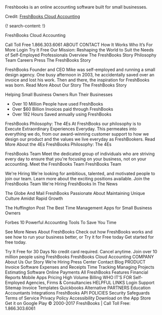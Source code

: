 
Freshbooks is an online accounting software built for small businesses. 

Credit: [FreshBooks Cloud Accounting](https://www.freshbooks.com/)

{! search-content: !}

FreshBooks Cloud Accounting

Call Toll Free
1.866.303.6061
ABOUT
CONTACT
How It Works
Who It’s For
More
Login
Try It Free
Our Mission:
Reshaping the World to Suit the Needs of Self-Employed Professionals
Overview
The FreshBooks Story
Philosophy
Team
Careers
Press
The FreshBooks Story

FreshBooks Founder and CEO Mike was self-employed and running a small design agency. One busy afternoon in 2003, he accidentally saved over an invoice and lost his work. Then and there, the inspiration for FreshBooks was born.
Read More About Our Story
The FreshBooks Story


Helping Small Business Owners Run Their Businesses
* Over 10 Million People have used FreshBooks
* Over $60 Billion Invoices paid through FreshBooks
* Over 192 Hours Saved annually using FreshBooks


FreshBooks Philosophy: The 4Es
At FreshBooks our philosophy is to Execute Extraordinary Experiences Everyday. This permeates into everything we do, from our award-winning customer support to how we design our product and the values we live everyday as FreshBookers.
Read More About the 4Es
FreshBooks Philosophy: The 4Es


FreshBooks Team
Meet the dedicated group of individuals who are striving every day to ensure that you're focusing on your business, not on your accounting.
Meet the FreshBooks Team
FreshBooks Team


We're Hiring
We're looking for ambitious, talented, and motivated people to join our team. Learn more about the exciting positions available.
Join the FreshBooks Team
We're Hiring
FreshBooks In The News

The Globe And Mail
FreshBooks Passionate About Maintaining Unique Culture Amidst Rapid Growth

The Huffington Post
The Best Time Management Apps for Small Business Owners

Forbes
10 Powerful Accounting Tools To Save You Time


See More News About FreshBooks
Check out how FreshBooks works and see how to run your business better, or Try it for Free today
Get started for free today.

Try It Free for 30 Days
No credit card required.
Cancel anytime.
Join over 10 million people using FreshBooks
 FreshBooks Cloud Accounting
COMPANY
About Us
Our Story
We’re Hiring
Press Center
Contact
Blog
PRODUCT
Invoice Software
Expenses and Receipts
Time Tracking
Managing Projects
Estimating Software
Online Payments
All FreshBooks Features
Financial Reports
Mobile Apps
Pricing
High Volume Billing
WHO IT’S FOR
Self-Employed
Agencies, Firms & Consultancies
HELPFUL LINKS
Login
Support
Sitemap
Invoice Templates
Quickbooks Alternative
PARTNERS
Education
Accountants
Integrations
FreshBooks API
POLICIES
Security Safeguards
Terms of Service
Privacy Policy
Accessibility
Download on the App Store  Get it on Google Play
© 2000-2017 FreshBooks | Call Toll Free: 1.866.303.6061
